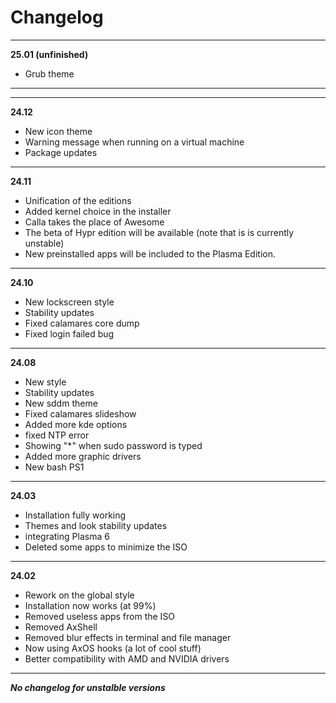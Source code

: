# Changelog

---
**25.01 (unfinished)**
- Grub theme

---

---
**24.12**
- New icon theme
- Warning message when running on a virtual machine
- Package updates

---
**24.11**
- Unification of the editions
- Added kernel choice in the installer
- Calla takes the place of Awesome
- The beta of Hypr edition will be available (note that is is currently unstable)
- New preinstalled apps will be included to the Plasma Edition.


---

**24.10**

- New lockscreen style
- Stability updates
- Fixed calamares core dump
- Fixed login failed bug


---

**24.08**

- New style
- Stability updates
- New sddm theme
- Fixed calamares slideshow
- Added more kde options
- fixed NTP error
- Showing "*" when sudo password is typed
- Added more graphic drivers
- New bash PS1


---

**24.03**

- Installation fully working
- Themes and look stability updates
- integrating Plasma 6
- Deleted some apps to minimize the ISO

---

**24.02**

- Rework on the global style
- Installation now works (at 99%)
- Removed useless apps from the ISO
- Removed AxShell
- Removed blur effects in terminal and file manager
- Now using AxOS hooks (a lot of cool stuff)
- Better compatibility with AMD and NVIDIA drivers

---

**_No changelog for unstalble versions_**
